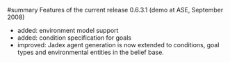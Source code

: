 #summary Features of the current release 0.6.3.1 (demo at ASE, September 2008)

  * added: environment model support
  * added: condition specification for goals
  * improved: Jadex agent generation is now extended to conditions, goal types and environmental entities in the belief base.